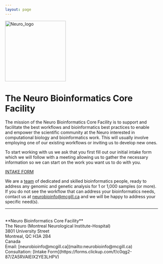 ```yaml
---
layout: page
---
```



<img src="https://www.mcgill.ca/neuro/files/neuro/moriarty_logo.png" alt="Neuro_logo" width="200"/>


# The Neuro Bioinformatics Core Facility

The mission of the Neuro Bioinformatics Core Facility is to support and facilitate the best workflows and bioinformatics best practices to enable and empower the scientific community at the Neuro interested in computational biology and bioinformatics work. This will usually involve employing one of our existing workflows or inviting us to develop new ones.


To start working with us we ask that you first fill out our initial intake form which we will follow with a meeting allowing us to gather the necessary information so we can start on the work you want us to do with you.

 [INTAKE FORM](https://forms.clickup.com/f/c0qg2-87/ZA5RVAIEIX2YE3LHPV)
  

We are a [team](https://neurobioinfo.github.io/team) of dedicated and skilled bioinformatics people, ready to address any genomic and genetic analysis for 1 or 1,000 samples (or more). If you do not see the workflow that can address your bioinformatics needs, contact us at [neurobioinfo@mcgill.ca](mailto:neurobioinfo@mcgill.ca) and we will be happy to address your specific need(s).


----


<BR>
**Neuro Bioinformatics Core Facility** <BR>
The Neuro (Montreal Neurological Institute-Hospital) <BR>
3801 University Street <BR>
Montreal, QC H3A 2B4 <BR>
Canada <BR>
Email: [neurobioinfo@mcgill.ca](mailto:neurobioinfo@mcgill.ca) <BR>
Consultation: [Intake Form](https://forms.clickup.com/f/c0qg2-87/ZA5RVAIEIX2YE3LHPV) 



